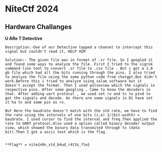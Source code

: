 # NiteCtf 2024

## Hardware Challanges

**U ARe T Detective**

	Description:-One of our Detective tapped a channel to intercept this signal but couldn't read it, HELP HIM

	Solution:- The given file was in format of .sr file. So I googled it and found some ways to analyze the file. First I tried to the sigrok command line tool to convert .sr file to .csv file . But i got a 1.8 gb file which had all the bits running through the pins. I also tried to analyze the file using the some python code from chatgpt.But didn't work.Before this i tried to analyze using salae software but it doesn't accept the format. Then I used pulseview which the signals in respective pins. After some googling , Came to know the decoders in that. After adding uart protocol , we used set rx and tx to pind to get the signals and decode. As there are some signals in D1 have set it ha tx and some pin as rx.

	But Here the baudrate doesn't match with the std rate, we have to find the rate using the intervels of one bits (i.e) 1/(bit-width) = baudrate. I used cursor to find the interval and freq.Then applied the rate to UART protocol.Also used a option called binary decoder output view, which showed the binary data transmited through tx (data bit).Then I got a ascii text which is the flag.

	
	**Flag** = nite{n0n_std_b4ud_r4t3s_ftw}

 
